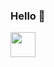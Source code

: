 ### Hello 👋
<img src="https://media.giphy.com/media/vFKqnCdLPNOKc/giphy.gif" width="40" height="40" />

<!--
**howhigare/howhigare** is a ✨ _special_ ✨ repository because its `README.md` (this file) appears on your GitHub profile.

Here are some ideas to get you started:
- 🔭 I’m currently working on ...
- 🌱 I’m currently learning ...
- 👯 I’m looking to collaborate on ...


- 🤔 I’m looking for help with ...
- 💬 Ask me about ...
- 📫 How to reach me: ...
- 😄 Pronouns: ...
- ⚡ Fun fact: ...
-->
